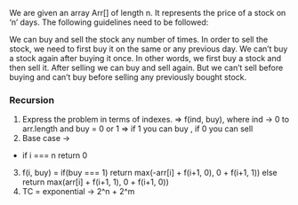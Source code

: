 We are given an array Arr[] of length n. It represents the price of a stock on ‘n’ days. The following guidelines need to be followed:

We can buy and sell the stock any number of times.
In order to sell the stock, we need to first buy it on the same or any previous day.
We can’t buy a stock again after buying it once. In other words, we first buy a stock and then sell it. After selling we can buy and sell again. But we can’t sell before buying and can’t buy before selling any previously bought stock.

### Recursion
1.  Express the problem in terms of indexes. => f(ind, buy), where ind -> 0 to arr.length and buy = 0 or 1 => if 1 you can buy , if 0 you can sell
2. Base case -> 
* if i === n return 0
3. f(i, buy) = if(buy === 1) return max(-arr[i] + f(i+1, 0), 0 + f(i+1, 1)) else return max(arr[i] + f(i+1, 1), 0 + f(i+1, 0)) 
4. TC = exponential -> 2^n + 2^m



